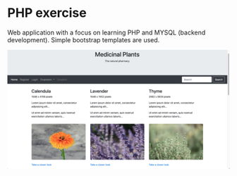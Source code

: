 # PHP exercise

Web application with a focus on learning PHP and MYSQL (backend development). 
Simple bootstrap templates are used.

![main_page](https://github.com/LenaertsJ/php1/blob/main/medicinal-plants.jpg?raw=true)